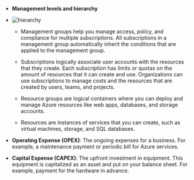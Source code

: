 - **Management levels and hierarchy**

- ![hierarchy](https://learn.microsoft.com/en-us/azure/cloud-adoption-framework/ready/azure-setup-guide/media/organize-resources/scope-levels.png)

    - Management groups help you manage access, policy, and compliance for multiple subscriptions. All subscriptions in a management group automatically inherit the conditions that are applied to the management group.

    - Subscriptions logically associate user accounts with the resources that they create. Each subscription has limits or quotas on the amount of resources that it can create and use. Organizations can use subscriptions to manage costs and the resources that are created by users, teams, and projects.

    - Resource groups are logical containers where you can deploy and manage Azure resources like web apps, databases, and storage accounts.

    - Resources are instances of services that you can create, such as virtual machines, storage, and SQL databases.

- **Operating Expense (OPEX)**: The ongoing expenses for a business. For example, a maintenance payment or periodic bill for Azure services.

- **Capital Expense (CAPEX)**: The upfront investment in equipment. This equipment is capitalized as an asset and put on your balance sheet. For example, payment for the hardware in advance.

